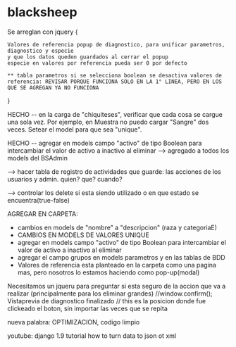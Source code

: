 # blacksheep

Se arreglan con jquery {

	Valores de referencia popup de diagnostico, para unificar parametros, diagnostico y especie
	y que los datos queden guardados al cerrar el popup
	especie en valores por referencia pueda ser 0 por defecto

	** tabla parametros si se selecciona boolean se desactiva valores de referencia: REVISAR PORQUE FUNCIONA SOLO EN LA 1° LINEA, PERO EN LOS QUE SE AGREGAN YA NO FUNCIONA

}

HECHO -- en la carga de "chiquiteses", verificar que cada cosa se cargue una sola vez. Por ejemplo, en Muestra no puedo cargar "Sangre" dos veces. Setear el model para que sea "unique".

HECHO -- agregar en models campo "activo" de tipo Boolean para intercambiar el valor de activo a inactivo al eliminar --> agregado a todos los models del BSAdmin

--> hacer tabla de registro de actividades que guarde: las acciones de los usuarios y admin. quien? que? cuando?

--> controlar los delete si esta siendo utilizado o en que estado se encuentra(true-false)

AGREGAR EN CARPETA:
- cambios en models de "nombre" a "descripcion" (raza y categoriaE)
- CAMBIOS EN MODELS DE VALORES UNIQUE
- agregar en models campo "activo" de tipo Boolean para intercambiar el valor de activo a inactivo al eliminar
- agregar el campo grupos en models parametros y en las tablas de BDD
- Valores de referencia esta planteado en la carpeta como una pagina mas, pero nosotros lo estamos haciendo como pop-up(modal)

 Necesitamos un jqueru para preguntar si esta seguro de la accion que va a realizar (principalmente para los eliminar grandes)
//window.confirm(); 
 Vistaprevia de diagnostico finalizado
// this es la posicion donde fue clickeado el boton, sin importar las veces que se repita
	
nueva palabra: OPTIMIZACION, codigo limpio

youtube: django 1.9 tutorial how to turn data to json ot xml
